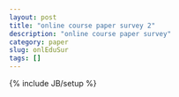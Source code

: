 ```yaml
---
layout: post
title: "online course paper survey 2"
description: "online course paper survey"
category: paper
slug: onlEduSur
tags: []
---
```

{% include JB/setup %}

